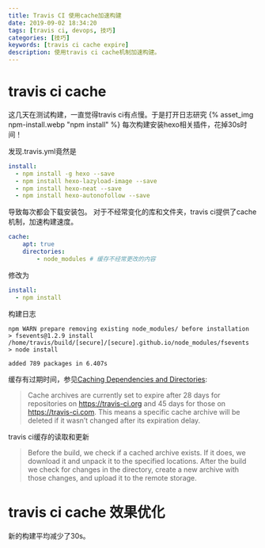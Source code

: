 ```yaml
---
title: Travis CI 使用cache加速构建
date: 2019-09-02 18:34:20
tags: [travis ci, devops, 技巧]
categories: [技巧]
keywords: [travis ci cache expire]
description: 使用travis ci cache机制加速构建。
---
```


# travis ci cache

这几天在测试构建，一直觉得travis ci有点慢。于是打开日志研究
{% asset_img npm-install.webp "npm install" %}
每次构建安装hexo相关插件，花掉30s时间！
<!-- more -->
发现.travis.yml竟然是
```yml
install:
  - npm install -g hexo --save
  - npm install hexo-lazyload-image --save
  - npm install hexo-neat --save
  - npm install hexo-autonofollow --save
```
导致每次都会下载安装包。
对于不经常变化的库和文件夹，travis ci提供了cache机制，加速构建速度。
```yml
cache:
    apt: true
    directories:
        - node_modules # 缓存不经常更改的内容
```
修改为
```yml
install:
  - npm install
```
构建日志
```
npm WARN prepare removing existing node_modules/ before installation
> fsevents@1.2.9 install /home/travis/build/[secure]/[secure].github.io/node_modules/fsevents
> node install

added 789 packages in 6.407s
```
缓存有过期时间，参见[Caching Dependencies and Directories](https://docs.travis-ci.com/user/caching/#caches-expiration):
>Cache archives are currently set to expire after 28 days for repositories on https://travis-ci.org and 45 days for those on https://travis-ci.com. This means a specific cache archive will be deleted if it wasn’t changed after its expiration delay.

travis ci缓存的读取和更新
>Before the build, we check if a cached archive exists. If it does, we download it and unpack it to the specified locations.
>After the build we check for changes in the directory, create a new archive with those changes, and upload it to the remote storage.

# travis ci cache 效果优化

新的构建平均减少了30s。
